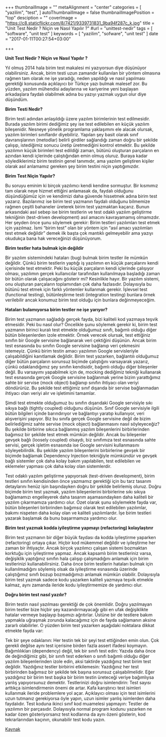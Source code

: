 +++
thumbnailImage = ""
metaAlignment = "center"
categories = [
  "yazilim",
  "test",
]
autoThumbnailImage = false
thumbnailImagePosition = "top"
desciption = ""
coverImage = "https://c8.staticflickr.com/8/7421/9339731831_9ba94f287c_k.jpg"
title = "Unit Test Nedir ? Niçin ve Nasıl Yapılır ?"
#url = "unittest-nedir"
tags = [
  "software",
  "unit test"
]
keywords = [
  "yazilim",
  "sofware",
  "unit test"
]
date = "2017-01-11T00:27:54+03:00"

+++


**Unit Test Nedir ? Niçin ve Nasıl Yapılır ?**

Yıl olmuş 2014 hala birim test makalesi mi yazıyorsun diye düşünüyor olabilirsiniz. Ancak, birim testi uzun zamandır kullanılan bir yöntem olmasına rağmen tam olarak ne işe yaradığı, neden yapıldığı ve nasıl yapılması gerektiği konusunda açıklayıcı bir Türkçe yazı bulmak malesef zor. Bu yüzden, yazılım mühendisi adaylarına ve kariyerine yeni başlayan arkadaşlara faydalı olabilmek adına bu yazıyı yazmak uygun olur diye düşündüm.

**Birim Testi Nedir?**

Birim testi adından anlaşıldığı üzere yazılım birimlerinin test edilmesidir. Burada yazılım birimi dediğimiz şey ise test edilebilen en küçük yazılım bileşenidir. Nesneye yönelik programlama yaklaşımını ele alacak olursak, yazılım birimleri sınıflardır diyebiliriz. Yapılan şey basit olarak sınıf davranışlarının (metodlar) belirli girdiler sağlandığı zaman doğru bir şekilde çalışıp, istediğimiz sonucu üretip üretmediğini kontrol etmektir. Bu şekilde yazılımın küçük birimleri test edildiği zaman, bütünü oluşturan parçaların en azından kendi içlerinde çalıştığından emin olmuş oluruz. Buraya kadar söylediklerimiz birim testinin genel tanımıdır, ama yazılım geliştiren kişiler olarak asıl anlamamız gereken şey birim testini niçin yaptığımızdır.

**Birim Test Niçin Yapılır?**

Bu soruyu eminim ki birçok yazılımcı kendi kendine sormuştur. Bir kısmımız tam olarak neye hizmet ettiğini anlamasak da, faydalı olduğunu düşündüğümüz için ve kendimizi daha güvende hissetmek adına birim test yazarız. Bazılarımız ise birim test yazmanın faydalı olduğunu bilmemize rağmen çeşitli bahaneler üreterek birim test yazmaktan kaçarız. Bunun arkasındaki asıl sebep ise birim testlerin ve test odaklı yazılım geliştirme tekniğinin (test-driven development) asıl amacını kavrayamamış olmamızdır. Her şeyden önce şunu söylemek gerekir: Birim testleri yazılımları test etmek için yazılmaz. İsmi “birim test” olan bir yöntem için “asıl amacı yazılımları test etmek değildir” demek ilk başta çok mantıklı gelmeyebilir ama yazıyı okudukça bana hak vereceğinizi düşünüyorum.

**Birim testler hata bulmak için değildir**

Bir yazılım sistemindeki hataları (bug) bulmak birim testler ile mümkün değildir. Çünkü birim testlerin yaptığı iş yazılımın en küçük parçalarını kendi içerisinde test etmektir. Peki bu küçük parçaların kendi içlerinde çalışıyor olması, yazılımın gerçek kullanıcılar tarafından kullanılmaya başladığı zaman bir bütün olarak çalışacağını gösterir mi? Kesinlikle hayır. Bir yazılım sistemi, onu oluşturan parçaların toplamından çok daha fazlasıdır. Dolayısıyla bu bütünü test etmek için farklı yöntemler kullanmak gerekir. İşlevsel test (functional testing), bütünleştirme testi (integration testing) bunlara örnek verilebilir ancak konumuz birim test olduğu için bunlara değinmeyeceğim.

**Hataları bulamıyorsa birim testler ne işe yarıyor?**

Birim test yazmanın sağladığı gerçek fayda, bizi kaliteli kod yazmaya teşvik etmesidir. Peki bu nasıl olur? Öncelikle şunu söylemek gerekir ki, birim test yazmanın birinci kuralı test etmekte olduğumuz sınıfı, bağımlı olduğu diğer bütün bileşenlerden izole etmektir. Örnek verecek olursak, test ettiğiniz sınıfın bir Google servisine bağlanarak veri çektiğini düşünün. Ancak birim test esnasında bu sınıfın Google servisine bağlanıp veri çekmesini istemeyiz. Çünkü birim testin amacı yazılımın Google servisleriyle çalışabildiğini kanıtlamak değildir. Birim test yazarken, bağlantılı olduğumuz diğer bütün parçaların sorunsuz biçimde çalıştığını varsayarak yazarız, çünkü odaklandığımız şey sınıfın kendisidir, bağımlı olduğu diğer bileşenler değil. Bu varsayımı yapabilmek için de, mocking dediğimiz tekniği kullanarak test esnasında gerçek Google servisine bağlanmak yerine bizim yarattığımız sahte bir servise (mock object) bağlanıp sınıfın ihtiyacı olan veriyi döndürürüz.  Bu şekilde test ettiğimiz sınıf dışarıda bir servise bağlanmadan ihtiyacı olan veriyi alır ve işletimini tamamlar.

Şimdi test etmekte olduğumuz bu sınıfın dışarıdaki Google servisiyle sıkı sıkıya bağlı (tightly coupled) olduğunu düşünün. Sınıf Google servisiyle ilgili bütün bilgileri içinde barındırıyor ve bağlantıyı yaratıp kullanıyor, veri alışverişini yapıyor. Biz bu sınıfa gerçek Google servisine değil de bizim belirlediğimiz sahte servise (mock object) bağlanmasını nasıl söyleyeceğiz? Bu şekilde birbirine sıkıca bağlanmış yazılım bileşenlerini birbirlerinden bağımsız bir şekilde test etmek mümkün değildir. Ancak bu bileşenler gevşek bağlı (loosely coupled) olsaydı, biz sınıfımıza test esnasında sahte servisi, gerçek işletim esnasında ise Google servisini kullanmasını söyleyebilirdik. Bu şekilde yazılım bileşenlerini birbirlerine gevşek bir biçimde bağlamak Dependency Injection tekniğiyle mümkündür ve gevşek bağlı sistemler çok daha kolay bakım yapılabilen, test edilebilen ve eklemeler yapması çok daha kolay olan sistemlerdir.

Test odaklı yazılım geliştirme yapıyorsak (test-driven development), birim testleri sınıfın kendisinden önce yazmamız gerektiği için bu tarz tasarım detaylarını henüz işin başındayken doğru bir şekilde belirlemiş oluruz. Doğru biçimde birim test yazmak, yazılım bileşenlerini birbirlerine sıkı sıkıya bağlamamızı engelleyerek daha tasarım aşamasındayken daha kaliteli bir yazılım çıkarmamıza yardımcı olur. Özet olarak şunu söylemekte fayda var, bütün bileşenleri birbirinden bağımsız olarak test edilebilen yazılımlar, bakımı nispeten daha kolay olan ve kaliteli yazılımlardır. İşe birim testleri yazarak başlamak da bunu başarmamıza yardımcı olur.

**Birim test yazmak kodda iyileştirme yapmayı (refactoring) kolaylaştırır**

Birim test yazmanın bir diğer büyük faydası da kodda iyileştirme yaparken (refactoring) ortaya çıkar. Hiçbir kod mükemmel değildir ve iyileştirme her zaman bir ihtiyaçtır. Ancak birçok yazılımcı çalışan sistemi bozmaktan korktuğu için iyileştirme yapmaz. Ancak kapsamlı birim testleriniz varsa, değişiklik yaptığınız sınıfın hala çalışıp çalışmadığını anlamak için birim testlerinizi kullanabilirsiniz. Daha önce birim testlerin hataları bulmak için kullanılmadığını söylemiş olsak da iyileştirme esnasında üzerinde çalıştığımız sınıfı bozup bozmadığımızı anlamak mümkün olabilir. Dolayısıyla birim test yazmak sadece kodu yazarken kaliteli yazmaya teşvik etmekle kalmaz, aynı zamanda ileride kodu iyileştirmemize de yardımcı olur.

**Doğru birim test nasıl yazılır?**

Birim testin nasıl yazılması gerektiği de çok önemlidir. Doğru yazılmayan birim testler bize hiçbir şey kazandırmayacağı gibi en ufak değişiklikte hatalar vermeye başlayıp başımızı ağrıtırlar. Üstüne bir de testlere bakım yapmakla uğraşmak zorunda kalacağımız için de fayda sağlamanın aksine zararlı olabilirler. O yüzden birim test yazarken aşağıdaki noktalara dikkat etmekte fayda var:

Tek bir şeye odaklanın: Her testin tek bir şeyi test ettiğinden emin olun. Çok gerekli değilse aynı test içerisine birden fazla assert ifadesi koymayın.
Bağımlılıkları (dependency) değil, tek bir sınıfı test edin: Yazıda daha önce de değindiğimiz gibi, bir sınıfı test ederken o sınıfı bağımlı olduğu diğer yazılım bileşenlerinden izole edin, aksi taktirde yazdığınız test birim test değildir.
Yazdığınız testler birbirini etkilemesin: Yazdığınız her test birbirinden bağımsız bir şekilde tek başına sorunsuz çalışabilmelidir. Eğer yazdığınız bir birim test başka bir birim testin üreteceği veriye bağımlıysa yanlış yapıyorsunuz demektir.
Testlerinizi doğru isimlendirin: Test sayısı arttıkça isimlendirmenin önemi de artar. Kafa karıştırıcı test isimleri kullanmak ileride problemlere yol açar. Açıklayıcı olması için test isimlerini uzun tutmanız gerekiyorsa öyle yapın, uzun isimler yanlış isimlerden daha faydalıdır.
Test koduna ikinci sınıf kod muamelesi yapmayın: Testler de yazılımın bir parçasıdır. Dolayısıyla normal program kodunu yazarken ne kadar özen gösteriyorsanız test kodlarına da aynı özeni gösterin, kod tekrarlarından kaçının, okunabilir test kodu yazın.
 

[Kaynak](http://www.seckintozlu.com/etiketler/unit-test)